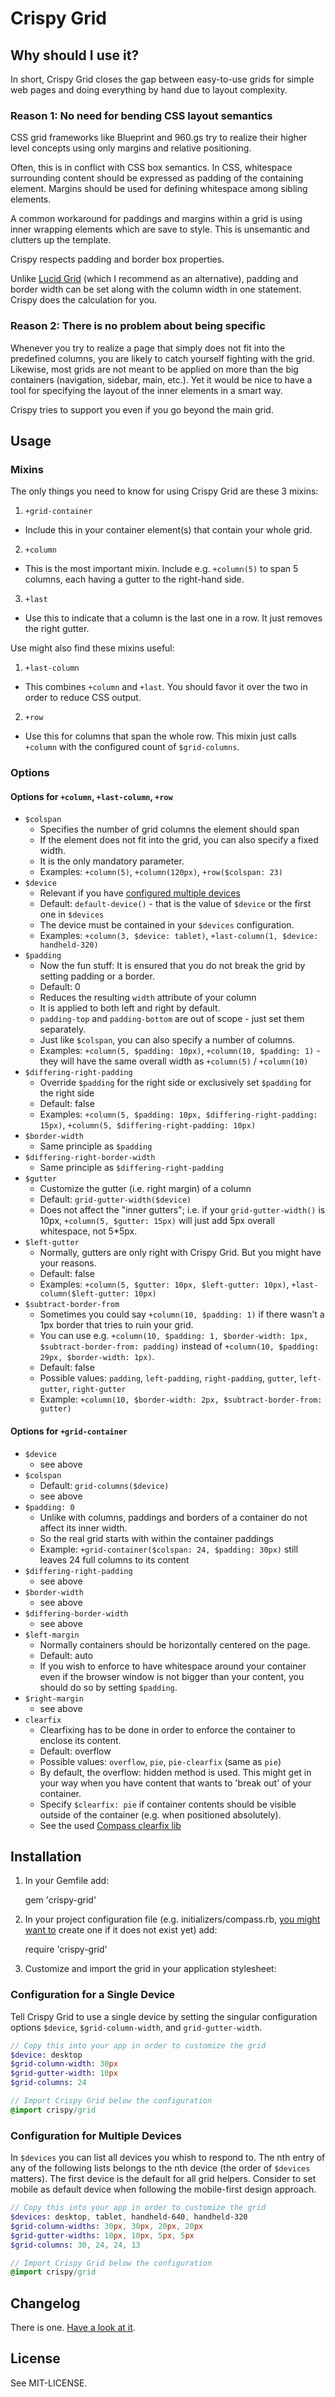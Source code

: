 # Crispy Grid

## Why should I use it?

In short, Crispy Grid closes the gap between easy-to-use grids for
simple web pages and doing everything by hand due to layout complexity.

### Reason 1: No need for bending CSS layout semantics

CSS grid frameworks like Blueprint and 960.gs try to realize their
higher level concepts using only margins and relative positioning.

Often, this is in conflict with CSS box semantics.
In CSS, whitespace surrounding content should be expressed as padding of
the containing element. Margins should be used for defining whitespace
among sibling elements. 

A common workaround for paddings and margins within a grid is using inner
wrapping elements which are save to style. This is unsemantic and
clutters up the template.

Crispy respects padding and border box properties.

Unlike [Lucid Grid](https://github.com/ezYZ/lucid) (which I recommend as
an alternative), padding and border width can be set along with the
column width in one statement. Crispy does the calculation for you.

### Reason 2: There is no problem about being specific

Whenever you try to realize a page that simply does not fit into the
predefined columns, you are likely to catch yourself fighting with the grid.
Likewise, most grids are not meant to be applied on more than the big
containers (navigation, sidebar, main, etc.). Yet it would be nice to
have a tool for specifying the layout of the inner elements in a smart
way.

Crispy tries to support you even if you go beyond the main grid.

## Usage

### Mixins

The only things you need to know for using Crispy Grid are these 3 mixins:

1. `+grid-container`
  * Include this in your container element(s) that contain your whole grid.
2. `+column`
  * This is the most important mixin. Include e.g. `+column(5)` to span 5 columns, each having a gutter to the right-hand side.
3. `+last`
  * Use this to indicate that a column is the last one in a row. It just removes the right gutter.

Use might also find these mixins useful:

1. `+last-column`
  * This combines `+column` and `+last`. You should favor it over the two in order to reduce CSS output.
2. `+row`
  * Use this for columns that span the whole row. This mixin just calls `+column` with the configured count of `$grid-columns`.

### Options

#### Options for `+column`, `+last-column`, `+row`
* `$colspan`
  * Specifies the number of grid columns the element should span
  * If the element does not fit into the grid, you can also specify a fixed width.
  * It is the only mandatory parameter.
  * Examples: `+column(5)`, `+column(120px)`, `+row($colspan: 23)`
* `$device`
  * Relevant if you have [configured multiple devices](#configuration-for-multiple-devices)
  * Default: `default-device()` - that is the value of `$device` or the first one in `$devices`
  * The device must be contained in your `$devices` configuration.
  * Examples: `+column(3, $device: tablet)`, `+last-column(1, $device: handheld-320)`
* `$padding`
  * Now the fun stuff: It is ensured that you do not break the grid by setting padding or a border.
  * Default: 0
  * Reduces the resulting `width` attribute of your column
  * It is applied to both left and right by default.
  * `padding-top` and `padding-bottom` are out of scope - just set them separately.
  * Just like `$colspan`, you can also specify a number of columns.
  * Examples: `+column(5, $padding: 10px)`, `+column(10, $padding: 1)` - they will have the same overall width as `+column(5)` / `+column(10)`
* `$differing-right-padding`
  * Override `$padding` for the right side or exclusively set `$padding` for the right side
  * Default: false
  * Examples: `+column(5, $padding: 10px, $differing-right-padding: 15px)`, `+column(5, $differing-right-padding: 10px)`
* `$border-width`
  * Same principle as `$padding`
* `$differing-right-border-width`
  * Same principle as `$differing-right-padding`
* `$gutter`
  * Customize the gutter (i.e. right margin) of a column
  * Default: `grid-gutter-width($device)`
  * Does not affect the "inner gutters"; i.e. if your `grid-gutter-width()` is 10px, `+column(5, $gutter: 15px)` will just add 5px overall whitespace, not 5*5px.
* `$left-gutter`
  * Normally, gutters are only right with Crispy Grid. But you might have your reasons.
  * Default: false
  * Examples: `+column(5, $gutter: 10px, $left-gutter: 10px)`, `+last-column($left-gutter: 10px)`
* `$subtract-border-from`
  * Sometimes you could say `+column(10, $padding: 1)` if there wasn't a 1px border that tries to ruin your grid.
  * You can use e.g. `+column(10, $padding: 1, $border-width: 1px, $subtract-border-from: padding)` instead of `+column(10, $padding: 29px, $border-width: 1px)`.
  * Default: false
  * Possible values: `padding`, `left-padding`, `right-padding`, `gutter`, `left-gutter`, `right-gutter`
  * Example: `+column(10, $border-width: 2px, $subtract-border-from: gutter)`

#### Options for `+grid-container`
* `$device`
  * see above
* `$colspan`
  * Default: `grid-columns($device)`
  * see above
* `$padding: 0`
  * Unlike with columns, paddings and borders of a container do not affect its inner width.
  * So the real grid starts with within the container paddings
  * Example: `+grid-container($colspan: 24, $padding: 30px)` still leaves 24 full columns to its content
* `$differing-right-padding`
  * see above
* `$border-width`
  * see above
* `$differing-border-width`
  * see above
* `$left-margin`
  * Normally containers should be horizontally centered on the page.
  * Default: auto
  * If you wish to enforce to have whitespace around your container even if the browser window is not bigger than your content, you should do so by setting `$padding`.
* `$right-margin`
  * see above
* `clearfix`
  * Clearfixing has to be done in order to enforce the container to enclose its content.
  * Default: overflow
  * Possible values: `overflow`, `pie`, `pie-clearfix` (same as `pie`)
  * By default, the overflow: hidden method is used. This might get in your way when you have content that wants to 'break out' of your container.
  * Specify `$clearfix: pie` if container contents should be visible outside of the container (e.g. when positioned absolutely).
  * See the used [Compass clearfix lib](http://compass-style.org/reference/compass/utilities/general/clearfix/)

## Installation

1. In your Gemfile add:

    gem 'crispy-grid'

2. In your project configuration file (e.g. initializers/compass.rb, [you might want to](https://github.com/Compass/compass-rails/blob/stable/README.md#configuration) create one if it does not exist yet) add:

    require 'crispy-grid'

3. Customize and import the grid in your application stylesheet:

### Configuration for a Single Device

Tell Crispy Grid to use a single device by setting the singular
configuration options `$device`, `$grid-column-width`, and `grid-gutter-width`.

``` sass
// Copy this into your app in order to customize the grid
$device: desktop
$grid-column-width: 30px
$grid-gutter-width: 10px
$grid-columns: 24

// Import Crispy Grid below the configuration
@import crispy/grid
```

### Configuration for Multiple Devices

In `$devices` you can list all devices you whish to respond to.
The nth entry of any of the following lists belongs to the nth device (the order of `$devices` matters).
The first device is the default for all grid helpers.
Consider to set mobile as default device when following the mobile-first design approach.

``` sass
// Copy this into your app in order to customize the grid
$devices: desktop, tablet, handheld-640, handheld-320
$grid-column-widths: 30px, 30px, 20px, 20px
$grid-gutter-widths: 10px, 10px, 5px, 5px
$grid-columns: 30, 24, 24, 13

// Import Crispy Grid below the configuration
@import crispy/grid
```

## Changelog

There is one. [Have a look at it](https://github.com/ChristianPeters/crispy-grid/blob/master/CHANGELOG.md).

## License

See MIT-LICENSE.

